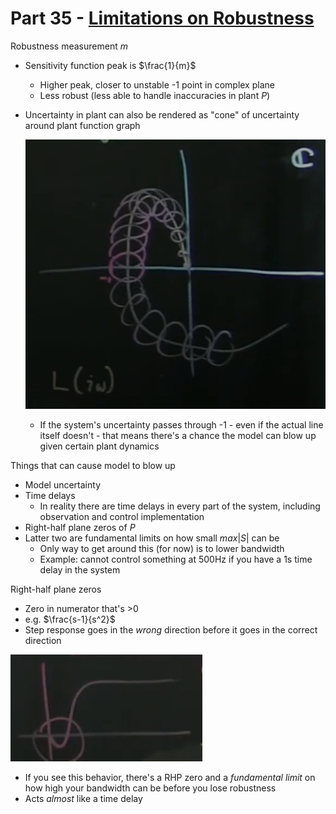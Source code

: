 # Part 35 - [Limitations on Robustness](https://www.youtube.com/watch?v=ReAmUJMb1d8&list=PLMrJAkhIeNNR20Mz-VpzgfQs5zrYi085m&index=36)

Robustness measurement $m$
- Sensitivity function peak is $\frac{1}{m}$
  - Higher peak, closer to unstable -1 point in complex plane
  - Less robust (less able to handle inaccuracies in plant $P$)
- Uncertainty in plant can also be rendered as "cone" of uncertainty around plant function graph

  ![](images/2021-08-30-20-13-30.png)

  - If the system's uncertainty passes through -1 - even if the actual line itself doesn't - that means there's a chance the model can blow up given certain plant dynamics

Things that can cause model to blow up
- Model uncertainty
- Time delays
  - In reality there are time delays in every part of the system, including observation and control implementation
- Right-half plane zeros of $P$
- Latter two are fundamental limits on how small $max\left|S\right|$ can be
  - Only way to get around this (for now) is to lower bandwidth
  - Example: cannot control something at 500Hz if you have a 1s time delay in the system

Right-half plane zeros
- Zero in numerator that's >0
- e.g. $\frac{s-1}{s^2}$
- Step response goes in the _wrong_ direction before it goes in the correct direction

![](images/2021-08-30-20-21-05.png)

  - If you see this behavior, there's a RHP zero and a _fundamental limit_ on how high your bandwidth can be before you lose robustness
  - Acts _almost_ like a time delay
